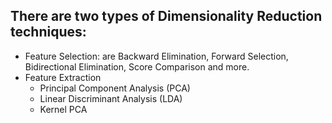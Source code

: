 ## There are two types of Dimensionality Reduction techniques:
 - Feature Selection: are Backward Elimination, Forward Selection, Bidirectional Elimination, Score Comparison and more. 
 - Feature Extraction
   - Principal Component Analysis (PCA)
   - Linear Discriminant Analysis (LDA)
   - Kernel PCA


